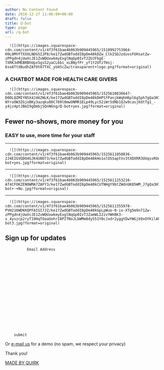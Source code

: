 ```yaml
---
author: No Content Found
date: 2018-12-27 11:06:09+00:00
draft: false
title: Q-bot
type: page
url: /q-bot
---
```



  
      ![](https://images.squarespace-cdn.com/content/v1/4f3f61bae4b063b909445965/1510992753964-H9L0MYFTXXXLNDGSI2P8/ke17ZwdGBToddI8pDm48kDZw_ClkISDJzduvsFUHsatZw-zPPgdn4jUwVcJE1ZvWQUxwkmyExglNqGp0IvTJZUJFbgE-7XRK3dMEBRBhUpx5gsS2yaCL6bi_xLBNyfPr_yf1Y2UTzTHsj-6soATtXBudhZAfOt07TXC_yU45cZw/transparent+logo.png?format=original)

  



### A CHATBOT MADE FOR HEALTH CARE GIVERS


  
      ![](https://images.squarespace-cdn.com/content/v1/4f3f61bae4b063b909445965/1525610836647-D0OLQZMIYN5X4J46ZWLK/ke17ZwdGBToddI8pDm48kDHPSfPanjkWqhH6pl6g5ph7gQa3H78H3Y0txjaiv_0fDoOvxcdMmMKkDsyUqMSsMWxHk725yiiHCCLfrh8O1z4YTzHvnKhyp6Da-NYroOW3ZGjoBKy3azqku80C789l0mwONMR1ELp49Lyc52iWr5dNb1QJw9casjKdtTg1_-y4jz4ptJBmI9gQmbjSQnNGng/Q-bot+yes.jpg?format=original)

  



## Fewer no-shows, more money for you

### EASY to use, more time for your staff

* * *


  
      ![](https://images.squarespace-cdn.com/content/v1/4f3f61bae4b063b909445965/1525611050836-2J4EIGVQDO4GJK4U0D73/ke17ZwdGBToddI8pDm48kHo1olOSSaptVv3tXDXRR3UUqsxRUqqbr1mOJYKfIPR7LoDQ9mXPOjoJoqy81S2I8N_N4V1vUb5AoIIIbLZhVYxCRW4BPu10St3TBAUQYVKcmF6i5Yk7GnnRsy37FWwPsoJk8s1TEnYf6ySmearrBkIU7nXgXumf_IJGtwLo9e9i/Q-bot+yes.jpg?format=original)

  



* * *


  
      ![](https://images.squarespace-cdn.com/content/v1/4f3f61bae4b063b909445965/1525611253216-AT4CFOKZENOWMA7ZAFY3/ke17ZwdGBToddI8pDm48kCUTNHgY9btZWdnUK85WM_J7gQa3H78H3Y0txjaiv_0fDoOvxcdMmMKkDsyUqMSsMWxHk725yiiHCCLfrh8O1z5QPOohDIaIeljMHgDF5CVlOqpeNLcJ80NK65_fV7S1UZHncxJn_mpkdeFiZNgpDsJvTkrkoD1JrG7bTB2OxW9wngG2yUwjuGklw08Log3rag/Q-bot+-+No.jpg?format=original)

  



* * *


  
      ![](https://images.squarespace-cdn.com/content/v1/4f3f61bae4b063b909445965/1525611355978-PVH216WDKKQPFAIGI7JZ/ke17ZwdGBToddI8pDm48kGpLpWuo-0-io-XTg5m9n71Zw-zPPgdn4jUwVcJE1ZvWQUxwkmyExglNqGp0IvTJZamWLI2zvYWH8K3-s_4yszcp2ryTI0HqTOaaUohrI8PITNoJLbWMm8dy551Y0cJxdr2yggtDwYWGjb9xOYKilAkKMshLAGzx4R3EDFOm1kBS/Q-bot3.jpg?format=original)

  






  
    
      

## Sign up for updates


      


    

    



      



        

        

          
            


              Email Address
              
            


          

        

          

        

      



      


        submit
      



    



    
      

Or [e-](mailto:georgios@oddquirck.com)[mail](mailto:georgios@oddquirk.com)[ us](mailto:georgios@oddquirck.com) for a demo (no spam, we respect your privacy)


    

    

Thank you!


    



  






[MADE BY QUIRK](https://oddquirk.com/)
